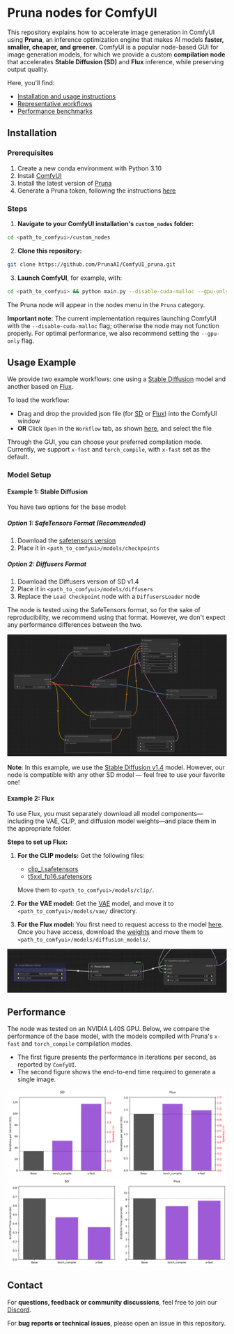 # Pruna nodes for ComfyUI

This repository explains how to accelerate image generation in ComfyUI using **Pruna**, an inference optimization engine that makes AI models **faster, smaller, cheaper, and greener**.
ComfyUI is a popular node-based GUI for image generation models, for which we provide a custom **compilation node** that accelerates **Stable Diffusion (SD)** and **Flux** inference, 
while preserving output quality.

Here, you'll find:
- [Installation and usage instructions](#installation)
- [Representative workflows](#usage-example)
- [Performance benchmarks](#performance)

## Installation

### Prerequisites
1. Create a new conda environment with Python 3.10
2. Install [ComfyUI](https://github.com/comfyanonymous/ComfyUI)
3. Install the latest version of [Pruna](https://docs.pruna.ai/en/latest/setup/pip.html)
4. Generate a Pruna token, following the instructions [here](https://docs.pruna.ai/en/latest/setup/token.html)

### Steps
1. **Navigate to your ComfyUI installation's `custom_nodes` folder:**
```bash
cd <path_to_comfyui>/custom_nodes
```
2. **Clone this repository:**
```bash
git clone https://github.com/PrunaAI/ComfyUI_pruna.git
```
3. **Launch ComfyUI**, for example, with:
```bash
cd <path_to_comfyui> && python main.py --disable-cuda-malloc --gpu-only
```

The Pruna node will appear in the nodes menu in the `Pruna` category. 

**Important note**: The current implementation requires launching ComfyUI with the `--disable-cuda-malloc` flag; 
otherwise the node may not function properly. For optimal performance, we also recommend setting the 
`--gpu-only` flag. 

## Usage Example

We provide two example workflows: one using a [Stable Diffusion](#example-1-stable-diffusion) model and another based on [Flux](#example-2-flux). 

To load the  workflow:
- Drag and drop the provided json file (for [SD](/workflows/SD.json) or [Flux](/workflows/flux.json)) into the ComfyUI window
- **OR** Click `Open` in the `Workflow` tab, as shown [here](./images/comfy_gui.png), and select the file

Through the GUI, you can choose your preferred compilation mode. Currently, we support `x-fast` and `torch_compile`, with `x-fast` set as the default.


### Model Setup

#### Example 1: Stable Diffusion

You have two options for the base model:

##### Option 1: SafeTensors Format (Recommended)
1. Download the [safetensors version](https://huggingface.co/CompVis/stable-diffusion-v-1-4-original/resolve/refs%2Fpr%2F228/sd-v1-4.safetensors) 
2. Place it in `<path_to_comfyui>/models/checkpoints`

##### Option 2: Diffusers Format
1. Download the Diffusers version of SD v1.4
2. Place it in `<path_to_comfyui>/models/diffusers`
3. Replace the `Load Checkpoint` node with a `DiffusersLoader` node

The node is tested using the SafeTensors format, so for the 
sake of reproducibility, we recommend using that format. 
However, we don't expect any performance differences between the two.

![Example Workflow](./images/SD.png)

**Note**: In this example, we use the [Stable Diffusion v1.4](https://huggingface.co/CompVis/stable-diffusion-v-1-4-original) model. However, our node is compatible with any other SD model —
feel free to use your favorite one!


#### Example 2: Flux
To use Flux, you must separately download all model components—including the VAE, CLIP, and diffusion model weights—and place them in the appropriate folder. 

**Steps to set up Flux:**
1. **For the CLIP models:** Get the following files:
    - [clip_l.safetensors](https://huggingface.co/comfyanonymous/flux_text_encoders/blob/main/clip_l.safetensors)
    - [t5xxl_fp16.safetensors](https://huggingface.co/comfyanonymous/flux_text_encoders/blob/main/t5xxl_fp16.safetensors)

    Move them to `<path_to_comfyui>/models/clip/`.
2. **For the VAE model:** 
Get the [VAE](https://huggingface.co/black-forest-labs/FLUX.1-schnell/blob/main/ae.safetensors) model, and move it to `<path_to_comfyui>/models/vae/` directory. 
3. **For the Flux model:** 
You first need to request access to the model [here](https://huggingface.co/black-forest-labs/FLUX.1-dev). Once you have access, download the [weights](https://huggingface.co/black-forest-labs/FLUX.1-dev/blob/main/flux1-dev.safetensors) and move them to `<path_to_comfyui>/models/diffusion_models/`. 


![Example Workflow](./images/flux.png)

## Performance

The node was tested on an NVIDIA L40S GPU. Below, we compare the performance of the base model, with the models compiled with Pruna's `x-fast` and `torch_compile` compilation modes. 

- The first figure presents the performance in iterations per second, as reported by `ComfyUI`.
- The second figure shows the end-to-end time required to generate a single image.

![Performance](./images/performance_its.png)
![Performance](./images/performance_end2end.png)

## Contact

For **questions, feedback or community discussions**, feel free to join our [Discord](https://discord.com/invite/Tun8YgzxZ9). 

For **bug reports or technical issues**, please open an issue in this repository. 

